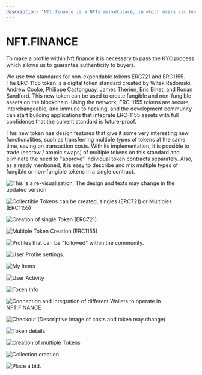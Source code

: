 ```yaml
---
description: 'Nft.finance is a NFTs marketplace, in which users can buy and sell NFTs.'
---
```


# NFT.FINANCE

To make a profile within Nft.finance it is necessary to pass the KYC process which allows us to guarantee authenticity to buyers.

We use two standards for non-expendable tokens ERC721 and ERC1155. The ERC-1155 token is a digital token standard created by Witek Radomski, Andrew Cooke, Philippe Castonguay, James Therien, Eric Binet, and Ronan Sandford. This new token can be used to create fungible and non-fungible assets on the blockchain. Using the network, ERC-1155 tokens are secure, interchangeable, and immune to hacking, and the development community can start building applications that integrate ERC-1155 assets with full confidence that the current standard is future-proof.

This new token has design features that give it some very interesting new functionalities, such as transferring multiple types of tokens at the same time, saving on transaction costs. With its implementation, it is possible to trade \(escrow / atomic swaps\) of multiple tokens on this standard and eliminate the need to "approve" individual token contracts separately. Also, as already mentioned, it is easy to describe and mix multiple types of fungible or non-fungible tokens in a single contract.  
 

![This is a re-visualization, The design and texts may change in the updated version](../.gitbook/assets/1%20%281%29.png)

![Collectible Tokens can be created, singles \(ERC721\) or Multiples \(ERC1155\)](../.gitbook/assets/2create.png)

![Creation of single Token \(ERC721\)](../.gitbook/assets/3create_single.png)

![Multiple Token Creation \(ERC1155\)](../.gitbook/assets/4_createmultiple.png)

![Profiles that can be &quot;followed&quot; within the community.](../.gitbook/assets/5_follow.png)

![User Profile settings.](../.gitbook/assets/6_editprofile.png)

![My Items](../.gitbook/assets/7myitems.png)

![User Activity](../.gitbook/assets/8activity.png)

![Token Info](../.gitbook/assets/9info.png)

![Connection and integration of different Wallets to operate in NFT.FINANCE](../.gitbook/assets/10walletconnect.png)

![Checkout \(Descriptive image of costs and token may change\)](../.gitbook/assets/2.png)

![Token details](../.gitbook/assets/7.png)

![Creation of multiple Tokens](../.gitbook/assets/4.png)

![Collection creation](../.gitbook/assets/6.png)

![Place a bid.](../.gitbook/assets/18.png)

